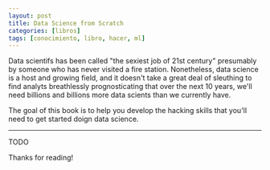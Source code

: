 ```yaml
---
layout: post
title: Data Science from Scratch
categories: [libros]
tags: [conocimiento, libro, hacer, ml]
---
```


<!--Resumen-->
Data scientifs has been called "the sexiest job of 21st century" presumably by someone who has never visited a fire station. Nonetheless, data science is a host and growing field, and it doesn't take a great deal of sleuthing to  find analyts breathlessly prognosticating that over the next 10 years, we'll need billions and billions more data scients than we currently have.

The goal of this book is to help you develop the hacking skills that you'll need to get started doign data science.

---

<!--more-->
TODO
  
Thanks for reading!